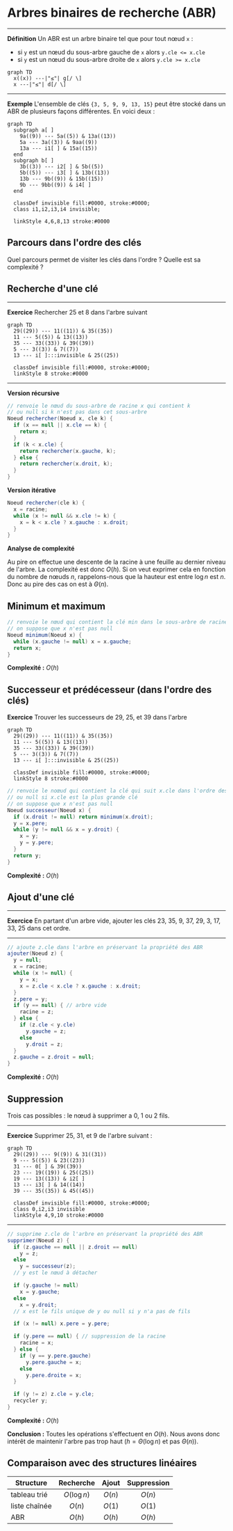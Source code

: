 # Arbres binaires de recherche (ABR)

---

**Définition** Un ABR est un arbre binaire tel que pour tout nœud `x` :
  - si `y` est un nœud du sous-arbre gauche de `x` alors `y.cle <= x.cle`
  - si `y` est un nœud du sous-arbre droite de `x` alors `y.cle >= x.cle`

```mermaid
graph TD
  x((x)) ---|"≤"| g[/ \]
  x ---|"≤"| d[/ \]
```

---

**Exemple** L'ensemble de clés `{3, 5, 9, 9, 13, 15}` peut être stocké dans un ABR de plusieurs façons différentes. En voici deux :

```mermaid
graph TD
  subgraph a[ ]
    9a((9)) --- 5a((5)) & 13a((13))
    5a --- 3a((3)) & 9aa((9))
    13a --- i1[ ] & 15a((15))
  end
  subgraph b[ ]
    3b((3)) --- i2[ ] & 5b((5))
    5b((5)) --- i3[ ] & 13b((13))
    13b --- 9b((9)) & 15b((15))
    9b --- 9bb((9)) & i4[ ]
  end

  classDef invisible fill:#0000, stroke:#0000;
  class i1,i2,i3,i4 invisible;

  linkStyle 4,6,8,13 stroke:#0000
```

## Parcours dans l'ordre des clés

Quel parcours permet de visiter les clés dans l'ordre ? Quelle est sa complexité ?

## Recherche d'une clé

---

**Exercice** Rechercher 25 et 8 dans l'arbre suivant

```mermaid
graph TD
  29((29)) --- 11((11)) & 35((35))
  11 --- 5((5)) & 13((13))
  35 --- 33((33)) & 39((39))
  5 --- 3((3)) & 7((7))
  13 --- i[ ]:::invisible & 25((25))

  classDef invisible fill:#0000, stroke:#0000;
  linkStyle 8 stroke:#0000
```

---

**Version récursive**

```java
// renvoie le nœud du sous-arbre de racine x qui contient k
// ou null si k n'est pas dans cet sous-arbre
Noeud rechercher(Noeud x, cle k) {
  if (x == null || x.cle == k) {
    return x;
  }
  if (k < x.cle) {
    return rechercher(x.gauche, k);
  } else {
    return rechercher(x.droit, k);
  }
}
```

**Version itérative**

```java
Noeud rechercher(cle k) {
  x = racine;
  while (x != null && x.cle != k) {
    x = k < x.cle ? x.gauche : x.droit;
  }
}
```

**Analyse de complexité**

Au pire on effectue une descente de la racine à une feuille au dernier niveau de l'arbre. La complexité est donc $`O(h)`$. Si on veut exprimer cela en fonction du nombre de nœuds $`n`$, rappelons-nous que la hauteur est entre $`\log n`$ est $`n`$. Donc au pire des cas on est à $`\Theta(n)`$.


## Minimum et maximum

```java
// renvoie le nœud qui contient la clé min dans le sous-arbre de racine x
// on suppose que x n'est pas null
Noeud minimum(Noeud x) {
  while (x.gauche != null) x = x.gauche;
  return x;
}
```

**Complexité :** $`O(h)`$


## Successeur et prédécesseur (dans l'ordre des clés)

**Exercice** Trouver les successeurs de 29, 25, et 39 dans l'arbre

```mermaid
graph TD
  29((29)) --- 11((11)) & 35((35))
  11 --- 5((5)) & 13((13))
  35 --- 33((33)) & 39((39))
  5 --- 3((3)) & 7((7))
  13 --- i[ ]:::invisible & 25((25))

  classDef invisible fill:#0000, stroke:#0000;
  linkStyle 8 stroke:#0000
```

```java
// renvoie le noœud qui contient la clé qui suit x.cle dans l'ordre des clés
// ou null si x.cle est la plus grande clé
// on suppose que x n'est pas null
Noeud successeur(Noeud x) {
  if (x.droit != null) return minimum(x.droit);
  y = x.pere;
  while (y != null && x = y.droit) {
    x = y;
    y = y.pere;
  }
  return y;
}
```

**Complexité :** $`O(h)`$


## Ajout d'une clé

---

**Exercice** En partant d'un arbre vide, ajouter les clés 23, 35, 9, 37, 29, 3, 17, 33, 25 dans cet ordre.

---

```java
// ajoute z.cle dans l'arbre en préservant la propriété des ABR
ajouter(Noeud z) {
  y = null;
  x = racine;
  while (x != null) {
    y = x;
    x = z.cle < x.cle ? x.gauche : x.droit;
  }
  z.pere = y;
  if (y == null) { // arbre vide
    racine = z;
  } else {
    if (z.cle < y.cle)
      y.gauche = z;
    else
      y.droit = z;
  }
  z.gauche = z.droit = null;
}
```

**Complexité :** $`O(h)`$


## Suppression

Trois cas possibles : le nœud à supprimer a 0, 1 ou 2 fils.

---

**Exercice** Supprimer 25, 31, et 9 de l'arbre suivant :

```mermaid
graph TD
  29((29)) --- 9((9)) & 31((31))
  9 --- 5((5)) & 23((23))
  31 --- 0[ ] & 39((39))
  23 --- 19((19)) & 25((25))
  19 --- 13((13)) & i2[ ]
  13 --- i3[ ] & 14((14))
  39 --- 35((35)) & 45((45))

  classDef invisible fill:#0000, stroke:#0000;
  class 0,i2,i3 invisible
  linkStyle 4,9,10 stroke:#0000
```

---

```java
// supprime z.cle de l'arbre en préservant la propriété des ABR
supprimer(Noeud z) {
  if (z.gauche == null || z.droit == null)
    y = z;
  else
    y = successeur(z);
  // y est le nœud à détacher

  if (y.gauche != null)
    x = y.gauche;
  else
    x = y.droit;
  // x est le fils unique de y ou null si y n'a pas de fils

  if (x != null) x.pere = y.pere;

  if (y.pere == null) { // suppression de la racine
    racine = x;
  } else {
    if (y == y.pere.gauche)
      y.pere.gauche = x;
    else
      y.pere.droite = x;
  }

  if (y != z) z.cle = y.cle;
  recycler y;
}
```

**Complexité :** $`O(h)`$


**Conclusion :** Toutes les opérations s'effectuent en $`O(h)`$. Nous avons donc intérêt de maintenir l'arbre pas trop haut ($`h = \Theta(\log n)`$ et pas $`\Theta(n)`$).


## Comparaison avec des structures linéaires

| Structure     | Recherche     | Ajout   | Suppression |
| ------------- |:-------------:|:-------:|:-----------:|
| tableau trié  | $`O(\log n)`$ |$`O(n)`$ |$`O(n)`$     |
| liste chaînée | $`O(n)`$      |$`O(1)`$ |$`O(1)`$     |
| ABR           | $`O(h)`$      |$`O(h)`$ |$`O(h)`$     |
